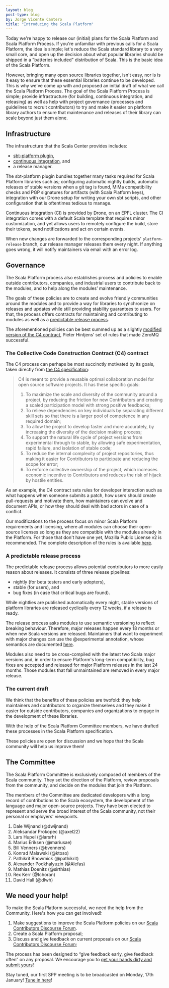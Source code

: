 ```yaml
---
layout: blog
post-type: blog
by: Jorge Vicente Cantero
title: "Introducing the Scala Platform"
---
```


Today we're happy to release our (initial) plans for the Scala Platform and
Scala Platform Process. If you're unfamiliar with previous calls for a Scala
Platform, the idea is simple; let's reduce the Scala standard library to a very
small core, and open up the decision about what popular libraries should be
shipped in a "batteries included" distribution of Scala. This is the basic idea
of the Scala Platform.

However, bringing many open source libraries together,
isn't easy, nor is is it easy to ensure that these essential libraries continue
to be developed. This is why we've come up with and proposed an initial draft of
what we call the Scala Platform Process. The goal of the Scala Platform Process
is simple; provide infrastructure (for building, continuous integration, and
releasing) as well as help with project governance (processes and guidelines to
recruit contributors) to try and make it easier on platform library authors to
ensure that maintenance and releases of their library can scale beyond just them
alone.

## Infrastructure

The infrastructure that the Scala Center provides includes:

* [sbt-platform plugin](https://scalacenter.github.io/platform-staging/sbt-platform.html),
* [continuous integration](https://scalacenter.github.io/platform-staging/ci-integration.html), and
* a release manager.

The sbt-platform plugin bundles together many tasks required for Scala Platform
libraries such as; configuring automatic nightly builds, automatic releases of
stable versions when a git tag is found, MiMa compatibility checks and PGP
signatures for artifacts (with Scala Platform keys), integration with our Drone
setup for writing your own sbt scripts, and other configuration that is
oftentimes tedious to manage.

Continuous integration (CI) is provided by Drone, on an EPFL cluster. The CI
integration comes with a default Scala template that requires minor
customization, and yet allows users to remotely configure the build, store their
tokens, send notifications and act on certain events.

When new changes are forwarded to the corresponding projects' `platform-release`
branch, our release manager releases them every night. If anything goes wrong,
it will notify maintainers via email with an error log.

## Governance

The Scala Platform process also establishes process and policies to enable
outside contributors, companies, and industrial users to contribute back to the
modules, and to help along the modules’ maintenance.

The goals of these policies are to create and evolve friendly communities around
the modules and to provide a way for libraries to synchronize on releases and
updates while still providing stability guarantees to users. For that, the
process offers contracts for maintaining and contributing to modules as well as
a [predictable release process](https://scalacenter.github.io/platform-staging/policies.html#policies-on-release-and-stability).

The aforementioned policies can be best summed up as a slightly [modified version
of the C4 contract](https://scalacenter.github.io/platform-staging/policies.html#policies-on-committers-and-contributors), Pieter Hintjens’ set of rules that made ZeroMQ successful.

### The Collective Code Construction Contract (C4) contract

The C4 process can perhaps be most succinctly motivated by its goals, taken directly from [the C4 specification](https://rfc.zeromq.org/spec:42/C4/):

<blockquote>
C4 is meant to provide a reusable optimal collaboration model for open source software projects. It has these specific goals:
<ol>
  <li>To maximize the scale and diversity of the community around a project, by reducing the friction for new Contributors and creating a scaled participation model with strong positive feedbacks;</li>
  <li>To relieve dependencies on key individuals by separating different skill sets so that there is a larger pool of competence in any required domain;</li>
  <li>To allow the project to develop faster and more accurately, by increasing the diversity of the decision making process;</li>
  <li>To support the natural life cycle of project versions from experimental through to stable, by allowing safe experimentation, rapid failure, and isolation of stable code;</li>
  <li>To reduce the internal complexity of project repositories, thus making it easier for Contributors to participate and reducing the scope for error;</li>
  <li>To enforce collective ownership of the project, which increases economic incentive to Contributors and reduces the risk of hijack by hostile entities.</li>
</ol>
</blockquote>

As an example, the C4 contract sets rules for developer interaction such as what
happens when someone submits a patch, how users should create pull-requests and
motivate them, how maintainers can evolve and document APIs, or how they should
deal with bad actors in case of a conflict.

Our modifications to the process focus on minor Scala Platform requirements and
licensing, where all modules can choose their open-source licenses so long as
they are compatible with the modules already in the Platform. For those that
don't have one yet, Mozilla Public License v2 is recommended. The complete
description of the rules is available
[here](https://scalacenter.github.io/platform-staging/policies.html#policies-on-committers-and-contributors).

### A predictable release process
The predictable release process allows potential contributors to more easily
reason about releases. It consists of three release pipelines:

* nightly (for beta testers and early adopters),
* stable (for users), and
* bug fixes (in case that critical bugs are found).

While nightlies are published automatically every night, stable versions of
platform libraries are released cyclically every 12 weeks, if a release is
ready.

The release process asks modules to use semantic versioning to reflect breaking
behaviour. Therefore, major releases happen every 18 months or when new Scala
versions are released. Maintainers that want to experiment with major changes
can use the @experimental annotation, whose semantics are documented [here](https://scalacenter.github.io/platform-staging/platform.html#expectations).

Modules also need to be cross-compiled with the latest two Scala major versions
and, in order to ensure Platform's long-term compatibility, bug fixes are
accepted and released for major Platform releases in the last 24 months. Those
modules that fall unmaintained are removed in every major release.

### The current draft

We think that the benefits of these policies are twofold: they help maintainers
and contributors to organize themselves and they make it easier for outside
contributors, companies and organizations to engage in the development of these
libraries.

With the help of the Scala Platform Committee members, we have drafted these
processes in the Scala Platform specification.

These policies are open for discussion and we hope that the Scala community will
help us improve them!

## The Committee

The Scala Platform Committee is exclusively composed of members of the Scala
community. They set the direction of the Platform, review proposals from the
community, and decide on the modules that join the Platform.

The members of the Committee are dedicated developers with a long record of
contributions to the Scala ecosystem, the development of the language and major
open-source projects. They have been elected to represent and serve the broad
interest of the Scala community, not their personal or employers' viewpoints.

1. Dale Wijnand (@dwijnand)
1. Aleksandar Prokopec (@axel22)
1. Lars Hupel (@larsrh)
1. Marius Eriksen (@mariusae)
1. Bill Venners (@bvenners)
1. Konrad Malawski (@ktoso)
1. Pathikrit Bhowmick (@pathikrit)
1. Alexander Podkhalyuzin (@Alefas)
1. Mathias Doenitz (@sirthias)
1. Rex Kerr (@Ichoran)
1. David Hall (@dlwh)

## We need your help!
To make the Scala Platform successful, we need the help from the Community. Here's how you can get involved!:

1. Make suggestions to improve the Scala Platform policies on our [Scala Contributors Discourse Forum][discourse].
2. Create a Scala Platform proposal;
3. Discuss and give feedback on current proposals on our [Scala Contributors Discourse Forum][discourse];

The process has been designed to “give feedback early, give feedback often” on
any proposal. We encourage you to [get your hands dirty and submit
yours](https://scalacenter.github.io/platform-staging/proposal-submission.html)!

Stay tuned, our first SPP meeting is to be broadcasted on Monday, 17th January!
[Tune in here](https://www.youtube.com/watch?v=eqSSXg7Up2I)!

[discourse]: https://contributors.scala-lang.org/
